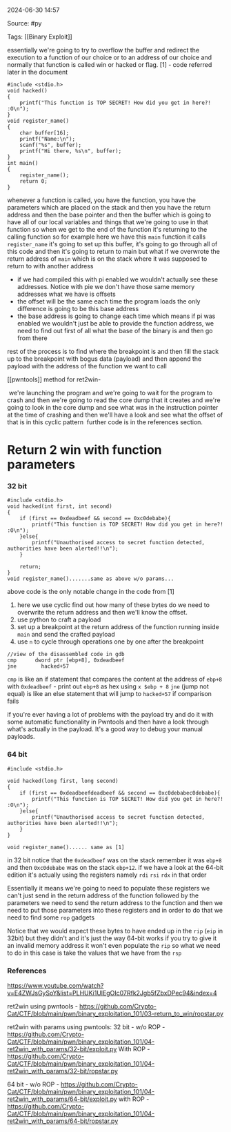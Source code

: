 
2024-06-30 14:57

Source:  #py

Tags: [[Binary Exploit]] 

essentially we're going to try to overflow the buffer and redirect the execution to a function of our choice or to an address of our choice and normally that function is called win or hacked or flag.
[1] - code referred later in the document
```
#include <stdio.h>
void hacked()
{
    printf("This function is TOP SECRET! How did you get in here?! :O\n");
}
void register_name()
{
    char buffer[16];
    printf("Name:\n");
    scanf("%s", buffer);
    printf("Hi there, %s\n", buffer);    
}
int main()
{
    register_name();
    return 0;
}
```
whenever a function is called, you have the function, you have the parameters which are placed on the stack and then you have the return address and then the base pointer and then the buffer which is going to have all of our local variables and things that we're going to use in that function 
so when we get to the end of the function it's returning to the calling function so for example here we have this `main` function it calls `register_name` it's going to set up this buffer, it's going to go through all of this code and then it's going to return to main but what if we overwrote the return address of `main` which is on the stack where it was supposed to return to with another address

- if we had compiled this with pi enabled we wouldn't actually see these addresses. Notice with pie we don't have those same memory addresses what we have is offsets
- the offset will be the same each time the program loads the only difference is going to be this base address
- the base address is going to change each time which means if pi was enabled we wouldn't just be able to provide the function address, we need to find out first of all what the base of the binary is and then go from there

rest of the process is to find where the breakpoint is and then fill the stack up to the breakpoint with bogus data (payload) and then append the payload with the address of the function we want to call 

[[pwntools]] method for ret2win- 

 we're launching the program and we're going to wait for the program to crash and then we're going to read the core dump that it creates and we're going to look in the core dump and see what was in the instruction pointer at the time of crashing and then we'll have a look and see what the offset of that is in this cyclic pattern
 further code is in the references section. 
# Return 2 win with function parameters 

### 32 bit
```
#include <stdio.h>
void hacked(int first, int second)
{
    if (first == 0xdeadbeef && second == 0xc0debabe){
        printf("This function is TOP SECRET! How did you get in here?! :O\n");
    }else{
        printf("Unauthorised access to secret function detected, authorities have been alerted!!\n");
    }

    return;
}
void register_name().......same as above w/o params...
```
above code is the only notable change in the code from [1]
1. here we use cyclic find out how many of these bytes do we need to overwrite the return address and then we'll know the offset. 
2. use python to craft a payload
3. set up a breakpoint at the return address of the function running inside `main` and send the crafted payload 
4. use `n` to cycle through operations one by one after the breakpoint 
``` 
//view of the disassembled code in gdb
cmp      dword ptr [ebp+8], 0xdeadbeef
jne        hacked+57
```
`cmp` is like an if statement that compares the content at the address of `ebp+8` with `0xdeadbeef` - print out `ebp+8` as hex using `x $ebp + 8`
`jne` (jump not equal) is like an else statement that will jump to `hacked+57` if comparison fails

if you're ever having a lot of problems with the payload try and do it with some automatic functionality in Pwntools and then have a look through what's actually in the payload. It's a good way to debug your manual payloads. 
### 64 bit
```
#include <stdio.h>

void hacked(long first, long second)
{
    if (first == 0xdeadbeefdeadbeef && second == 0xc0debabec0debabe){
        printf("This function is TOP SECRET! How did you get in here?! :O\n");
    }else{
        printf("Unauthorised access to secret function detected, authorities have been alerted!!\n");
    }
}

void register_name()...... same as [1]
```
in 32 bit notice that the `0xdeadbeef` was on the stack remember it was `ebp+8` and then `0xc0debabe` was on the stack `ebp+12`. if we have a look at the 64-bit edition it's actually using the registers namely `rdi` `rsi` `rdx` in that order

Essentially it means we're going to need to populate these registers we can't just send in the return address of the function followed by the parameters we need to send the return address to the function and then we need to put those parameters into these registers and in order to do that we need to find some `rop` gadgets

Notice that we would expect these bytes to have ended up in the `rip` (`eip` in 32bit) but they didn't and it's just the way 64-bit works if you try to give it an invalid memory address it won't even populate the `rip` so what we need to do in this case is take the values that we have from the `rsp`

 

### References
https://www.youtube.com/watch?v=E4ZWJsGySoY&list=PLHUKi1UlEgOIc07Rfk2Jgb5fZbxDPec94&index=4

ret2win using pwntools - https://github.com/Crypto-Cat/CTF/blob/main/pwn/binary_exploitation_101/03-return_to_win/ropstar.py

ret2win with params using pwntools:
32 bit - w/o ROP - https://github.com/Crypto-Cat/CTF/blob/main/pwn/binary_exploitation_101/04-ret2win_with_params/32-bit/exploit.py
With ROP - https://github.com/Crypto-Cat/CTF/blob/main/pwn/binary_exploitation_101/04-ret2win_with_params/32-bit/ropstar.py

64 bit - w/o ROP - https://github.com/Crypto-Cat/CTF/blob/main/pwn/binary_exploitation_101/04-ret2win_with_params/64-bit/exploit.py
with ROP - https://github.com/Crypto-Cat/CTF/blob/main/pwn/binary_exploitation_101/04-ret2win_with_params/64-bit/ropstar.py